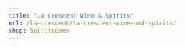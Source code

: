 ```yaml
---
title: "La Crescent Wine & Spirits"
url: /la-crescent/la-crescent-wine-und-spirits/
shop: Spirituosen
---
```

